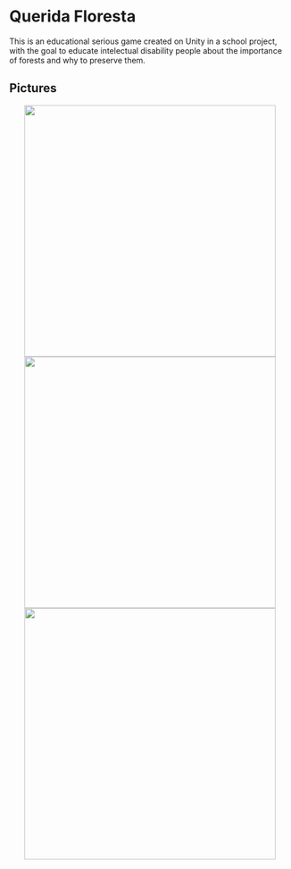 # Querida Floresta
This is an educational serious game created on Unity in a school project, with the goal to educate intelectual disability people about the importance of forests and why to preserve them.
## Pictures
<p align="center">
  <img src="https://github.com/LamenLuan/unity-serious-game/blob/master/Assets/Project/Sprites/Pics/scene1.jpg" width="450">
  <img src="https://github.com/LamenLuan/unity-serious-game/blob/master/Assets/Project/Sprites/Pics/scene2.jpg" width="450">
  <img src="https://github.com/LamenLuan/unity-serious-game/blob/master/Assets/Project/Sprites/Pics/scene3.jpg" width="450">
</p>
